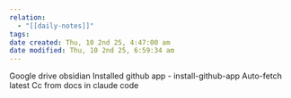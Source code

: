 ```yaml
---
relation:
  - "[[daily-notes]]"
tags:
date created: Thu, 10 2nd 25, 4:47:00 am
date modified: Thu, 10 2nd 25, 6:59:34 am
---
```

Google drive obsidian
Installed github app - install-github-app
Auto-fetch latest Cc from docs in claude code
